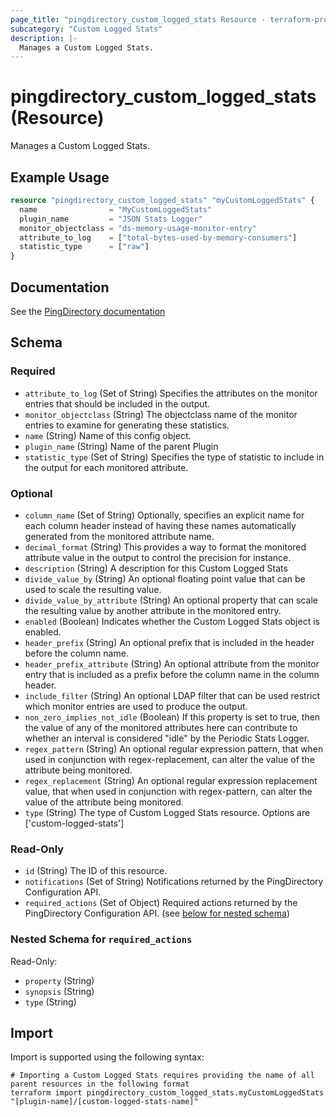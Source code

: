 ```yaml
---
page_title: "pingdirectory_custom_logged_stats Resource - terraform-provider-pingdirectory"
subcategory: "Custom Logged Stats"
description: |-
  Manages a Custom Logged Stats.
---
```


# pingdirectory_custom_logged_stats (Resource)

Manages a Custom Logged Stats.

## Example Usage

```terraform
resource "pingdirectory_custom_logged_stats" "myCustomLoggedStats" {
  name                = "MyCustomLoggedStats"
  plugin_name         = "JSON Stats Logger"
  monitor_objectclass = "ds-memory-usage-monitor-entry"
  attribute_to_log    = ["total-bytes-used-by-memory-consumers"]
  statistic_type      = ["raw"]
}
```

## Documentation
See the [PingDirectory documentation](https://docs.pingidentity.com/r/en-us/pingdirectory-93/pd_ds_config_custom_logged_stat_dsconfig_int)

<!-- schema generated by tfplugindocs -->
## Schema

### Required

- `attribute_to_log` (Set of String) Specifies the attributes on the monitor entries that should be included in the output.
- `monitor_objectclass` (String) The objectclass name of the monitor entries to examine for generating these statistics.
- `name` (String) Name of this config object.
- `plugin_name` (String) Name of the parent Plugin
- `statistic_type` (Set of String) Specifies the type of statistic to include in the output for each monitored attribute.

### Optional

- `column_name` (Set of String) Optionally, specifies an explicit name for each column header instead of having these names automatically generated from the monitored attribute name.
- `decimal_format` (String) This provides a way to format the monitored attribute value in the output to control the precision for instance.
- `description` (String) A description for this Custom Logged Stats
- `divide_value_by` (String) An optional floating point value that can be used to scale the resulting value.
- `divide_value_by_attribute` (String) An optional property that can scale the resulting value by another attribute in the monitored entry.
- `enabled` (Boolean) Indicates whether the Custom Logged Stats object is enabled.
- `header_prefix` (String) An optional prefix that is included in the header before the column name.
- `header_prefix_attribute` (String) An optional attribute from the monitor entry that is included as a prefix before the column name in the column header.
- `include_filter` (String) An optional LDAP filter that can be used restrict which monitor entries are used to produce the output.
- `non_zero_implies_not_idle` (Boolean) If this property is set to true, then the value of any of the monitored attributes here can contribute to whether an interval is considered "idle" by the Periodic Stats Logger.
- `regex_pattern` (String) An optional regular expression pattern, that when used in conjunction with regex-replacement, can alter the value of the attribute being monitored.
- `regex_replacement` (String) An optional regular expression replacement value, that when used in conjunction with regex-pattern, can alter the value of the attribute being monitored.
- `type` (String) The type of Custom Logged Stats resource. Options are ['custom-logged-stats']

### Read-Only

- `id` (String) The ID of this resource.
- `notifications` (Set of String) Notifications returned by the PingDirectory Configuration API.
- `required_actions` (Set of Object) Required actions returned by the PingDirectory Configuration API. (see [below for nested schema](#nestedatt--required_actions))

<a id="nestedatt--required_actions"></a>
### Nested Schema for `required_actions`

Read-Only:

- `property` (String)
- `synopsis` (String)
- `type` (String)

## Import

Import is supported using the following syntax:

```shell
# Importing a Custom Logged Stats requires providing the name of all parent resources in the following format
terraform import pingdirectory_custom_logged_stats.myCustomLoggedStats "[plugin-name]/[custom-logged-stats-name]"
```

